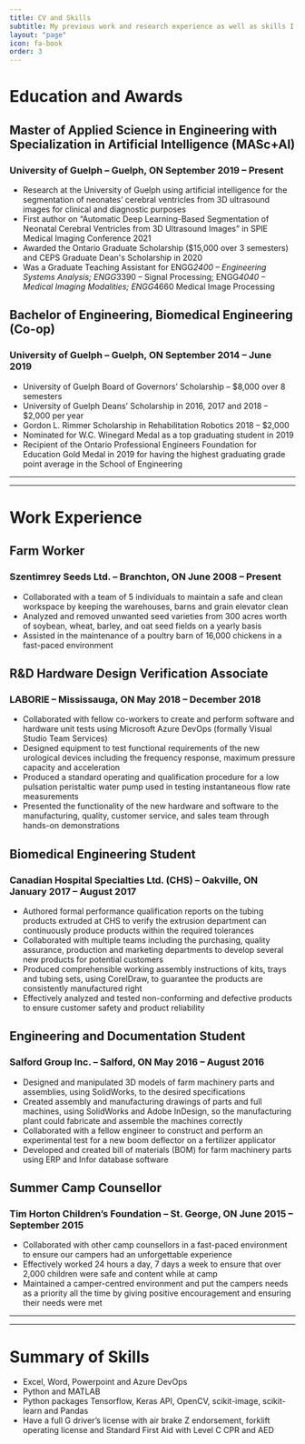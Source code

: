 ```yaml
---
title: CV and Skills
subtitle: My previous work and research experience as well as skills I have gained.
layout: "page"
icon: fa-book
order: 3
---
```


# Education and Awards
## Master of Applied Science in Engineering with Specialization in Artificial Intelligence (MASc+AI)
### University of Guelph – Guelph, ON                                                                  September 2019 – Present
-	Research at the University of Guelph using artificial intelligence for the segmentation of neonates’ cerebral ventricles from 3D ultrasound images for clinical and diagnostic purposes
-	First author on “Automatic Deep Learning-Based Segmentation of Neonatal Cerebral Ventricles from 3D Ultrasound Images” in SPIE Medical Imaging Conference 2021
-	Awarded the Ontario Graduate Scholarship ($15,000 over 3 semesters) and CEPS Graduate Dean's Scholarship in 2020
-	Was a Graduate Teaching Assistant for ENGG*2400 – Engineering Systems Analysis; ENGG*3390 – Signal Processing; ENGG*4040 – Medical Imaging Modalities; ENGG*4660 Medical Image Processing

## Bachelor of Engineering, Biomedical Engineering (Co-op)
### University of Guelph – Guelph, ON                                                                  September 2014 – June 2019
-	University of Guelph Board of Governors’ Scholarship – $8,000 over 8 semesters
-	University of Guelph Deans’ Scholarship in 2016, 2017 and 2018 – $2,000 per year
-	Gordon L. Rimmer Scholarship in Rehabilitation Robotics 2018 – $2,000 
-	Nominated for W.C. Winegard Medal as a top graduating student in 2019
-	Recipient of the Ontario Professional Engineers Foundation for Education Gold Medal in 2019 for having the highest graduating grade point average in the School of Engineering

---
---

# Work Experience
## Farm Worker
### Szentimrey Seeds Ltd. – Branchton, ON                                                               June 2008 – Present
-	Collaborated with a team of 5 individuals to maintain a safe and clean workspace by keeping the warehouses, barns and grain elevator clean
-	Analyzed and removed unwanted seed varieties from 300 acres worth of soybean, wheat, barley, and oat seed fields on a yearly basis
-	Assisted in the maintenance of a poultry barn of 16,000 chickens in a fast-paced environment

## R&D Hardware Design Verification Associate
### LABORIE – Mississauga, ON                                                                           May 2018 – December 2018
-	Collaborated with fellow co-workers to create and perform software and hardware unit tests using Microsoft Azure DevOps (formally Visual Studio Team Services)
-	Designed equipment to test functional requirements of the new urological devices including the frequency response, maximum pressure capacity and acceleration
-	Produced a standard operating and qualification procedure for a low pulsation peristaltic water pump used in testing instantaneous flow rate measurements
-	Presented the functionality of the new hardware and software to the manufacturing, quality, customer service, and sales team through hands-on demonstrations

## Biomedical Engineering Student
### Canadian Hospital Specialties Ltd. (CHS) – Oakville, ON                                             January 2017 – August 2017
-	Authored formal performance qualification reports on the tubing products extruded at CHS to verify the extrusion department can continuously produce products within the required tolerances
-	Collaborated with multiple teams including the purchasing, quality assurance, production and marketing departments to develop several new products for potential customers
-	Produced comprehensible working assembly instructions of kits, trays and tubing sets, using CorelDraw, to guarantee the products are consistently manufactured right
-	Effectively analyzed and tested non-conforming and defective products to ensure customer safety and product reliability

## Engineering and Documentation Student
### Salford Group Inc. – Salford, ON                                                                    May 2016 – August 2016
-	Designed and manipulated 3D models of farm machinery parts and assemblies, using SolidWorks, to the desired specifications 
-	Created assembly and manufacturing drawings of parts and full machines, using SolidWorks and Adobe InDesign, so the manufacturing plant could fabricate and assemble the machines correctly
-	Collaborated with a fellow engineer to construct and perform an experimental test for a new boom deflector on a fertilizer applicator
-	Developed and created bill of materials (BOM) for farm machinery parts using ERP and Infor database software

## Summer Camp Counsellor
### Tim Horton Children’s Foundation – St. George, ON                                                   June 2015 – September 2015
-	Collaborated with other camp counsellors in a fast-paced environment to ensure our campers had an unforgettable experience
-	Effectively worked 24 hours a day, 7 days a week to ensure that over 2,000 children were safe and content while at camp
-	Maintained a camper-centred environment and put the campers needs as a priority all the time by giving positive encouragement and ensuring their needs were met

---
---

# Summary of Skills
-	Excel, Word, Powerpoint and Azure DevOps
- Python and MATLAB 
-	Python packages Tensorflow, Keras API, OpenCV, scikit-image, scikit-learn and Pandas
-	Have a full G driver’s license with air brake Z endorsement, forklift operating license and Standard First Aid with Level C CPR and AED


